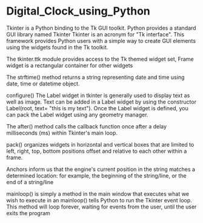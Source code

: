 # Digital_Clock_using_Python

Tkinter is a Python binding to the Tk GUI toolkit. Python provides a standard GUI library named Tkinter
Tkinter is an acronym for "Tk interface". 
This framework provides Python users with a simple way to create GUI elements using the widgets found in the Tk toolkit. 

The tkinter.ttk module provides access to the Tk themed widget set, Frame widget is a rectangular container for other widgets

The strftime() method returns a string representing date and time using date, time or datetime object.

configure() The Label widget in tkinter is generally used to display text as well as image.
Text can be added in a Label widget by using the constructor Label(root, text= "this is my text").
Once the Label widget is defined, you can pack the Label widget using any geometry manager.

The after() method calls the callback function once after a delay milliseconds (ms) within Tkinter's main loop.

pack() organizes widgets in horizontal and vertical boxes that are limited to left, right, top, bottom positions offset and 
relative to each other within a frame.

Anchors inform us that the engine's current position in the string matches a determined location: 
for example, the beginning of the string/line, or the end of a string/line

mainloop() is simply a method in the main window that executes what we wish to execute in an
mainloop() tells Python to run the Tkinter event loop.
This method will loop forever, waiting for events from the user, until the user exits the program
